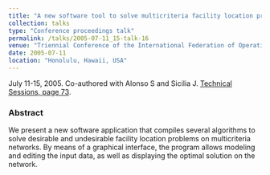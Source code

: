 ```yaml
---
title: "A new software tool to solve multicriteria facility location problems on networks"
collection: talks
type: "Conference proceedings talk"
permalink: /talks/2005-07-11_15-talk-16
venue: "Triennial Conference of the International Federation of Operational Research Societies (IFORS)"
date: 2005-07-11
location: "Honolulu, Hawaii, USA"
---
```

July 11-15, 2005. Co-authored with Alonso S and Sicilia J.
[Technical Sessions, page 73](https://www.ifors.org/conference-programs/2005-program.pdf#page=73).

### Abstract
We present a new software application that compiles several algorithms to solve desirable and undesirable facility location problems on multicriteria networks. By means of a graphical interface, the program allows modeling and editing the input data, as well as displaying the optimal solution on the network.